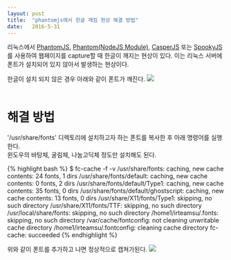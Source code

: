 ```yaml
---
layout: post
title:  "phantomjs에서 한글 깨짐 현상 해결 방법"
date:   2016-5-31
---
```


리눅스에서 <a href="http://phantomjs.org/">PhantomJS</a>, <a href="https://github.com/amir20/phantomjs-node">Phantom(NodeJS Module)</a>, <a href="http://casperjs.org/">CasperJS</a> 또는 <a href="https://github.com/SpookyJS/SpookyJS">SpookyJS</a>를 사용하여 웹페이지를 capture할 때 한글이 깨지는 현상이 있다.
이는 리눅스 서버에 폰트가 설치되어 있지 않아서 발생하는 현상이다.

한글이 설치 되지 않은 경우 아래와 같이 폰트가 깨진다.
<img src='{{site.url}}/assets/imgs/capture1.png'>
<br><br>
<h1>해결 방법</h1>
'/usr/share/fonts' 디렉토리에 설치하고자 하는 폰트를 복사한 후 아래 명령어를 실행한다.<br>
윈도우의 바탕체, 굴림체, 나눔고딕체 정도만 설치해도 된다.

{% highlight bash %}
$ fc-cache -f -v
/usr/share/fonts: caching, new cache contents: 24 fonts, 1 dirs
/usr/share/fonts/default: caching, new cache contents: 0 fonts, 2 dirs
/usr/share/fonts/default/Type1: caching, new cache contents: 35 fonts, 0 dirs
/usr/share/fonts/default/ghostscript: caching, new cache contents: 13 fonts, 0 dirs
/usr/share/X11/fonts/Type1: skipping, no such directory
/usr/share/X11/fonts/TTF: skipping, no such directory
/usr/local/share/fonts: skipping, no such directory
/home1/irteamsu/.fonts: skipping, no such directory
/var/cache/fontconfig: not cleaning unwritable cache directory
/home1/irteamsu/.fontconfig: cleaning cache directory
fc-cache: succeeded
{% endhighlight %}

위와 같이 폰트를 추가하고 나면 정상적으로 캡쳐가된다.
<img src='{{site.url}}/assets/imgs/capture2.png'>
